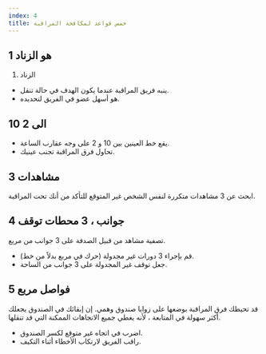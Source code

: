 ```yaml
---
index: 4
title: خمس قواعد لمكافحة المراقبة
---
```

## 1 هو الزناد

1. الزناد

*   ينبه فريق المراقبة عندما يكون الهدف في حالة تنقل.
*   هو أسهل عضو في الفريق لتحديده.

## 10 الى 2

*   يقع خط العينين بين 10 و 2 على وجه عقارب الساعة.
*   تحاول فرق المراقبة تجنب عينيك.

## 3 مشاهدات

ابحث عن 3 مشاهدات متكررة لنفس الشخص غير المتوقع للتأكد من أنك تحت المراقبة.

## 4 جوانب  ، 3 محطات توقف

تصفية مشاهد من قبيل الصدفة على 3 جوانب من مربع.

*   قم بإجراء 3 دورات غير مجدولة (حرك في مربع بدلاً من خط).
*   جعل توقف غير المجدولة على 3 جوانب من الساحة.

## 5 فواصل مربع

قد تحيطك فرق المراقبة بوضعها على زوايا صندوق وهمي. إن إبقائك في الصندوق يجعلك أكثر سهولة في المتابعة ، لأنه يغطي جميع الاتجاهات الممكنة التي قد تنقلها.

*   اضرب في اتجاه غير متوقع لكسر الصندوق.
*   راقب الفريق لارتكاب الأخطاء أثناء التكيف.